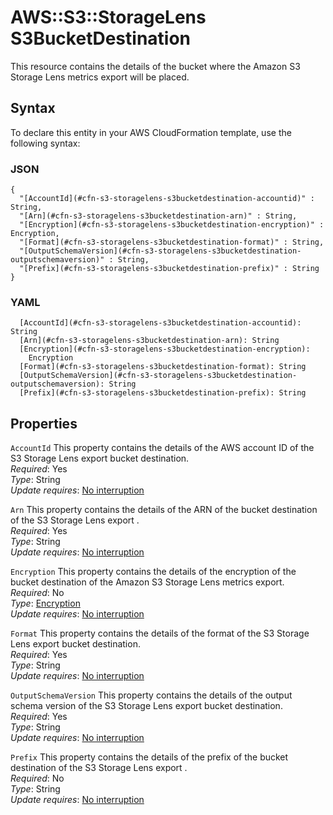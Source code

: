 # AWS::S3::StorageLens S3BucketDestination<a name="aws-properties-s3-storagelens-s3bucketdestination"></a>

This resource contains the details of the bucket where the Amazon S3 Storage Lens metrics export will be placed\.

## Syntax<a name="aws-properties-s3-storagelens-s3bucketdestination-syntax"></a>

To declare this entity in your AWS CloudFormation template, use the following syntax:

### JSON<a name="aws-properties-s3-storagelens-s3bucketdestination-syntax.json"></a>

```
{
  "[AccountId](#cfn-s3-storagelens-s3bucketdestination-accountid)" : String,
  "[Arn](#cfn-s3-storagelens-s3bucketdestination-arn)" : String,
  "[Encryption](#cfn-s3-storagelens-s3bucketdestination-encryption)" : Encryption,
  "[Format](#cfn-s3-storagelens-s3bucketdestination-format)" : String,
  "[OutputSchemaVersion](#cfn-s3-storagelens-s3bucketdestination-outputschemaversion)" : String,
  "[Prefix](#cfn-s3-storagelens-s3bucketdestination-prefix)" : String
}
```

### YAML<a name="aws-properties-s3-storagelens-s3bucketdestination-syntax.yaml"></a>

```
  [AccountId](#cfn-s3-storagelens-s3bucketdestination-accountid): String
  [Arn](#cfn-s3-storagelens-s3bucketdestination-arn): String
  [Encryption](#cfn-s3-storagelens-s3bucketdestination-encryption): 
    Encryption
  [Format](#cfn-s3-storagelens-s3bucketdestination-format): String
  [OutputSchemaVersion](#cfn-s3-storagelens-s3bucketdestination-outputschemaversion): String
  [Prefix](#cfn-s3-storagelens-s3bucketdestination-prefix): String
```

## Properties<a name="aws-properties-s3-storagelens-s3bucketdestination-properties"></a>

`AccountId`  <a name="cfn-s3-storagelens-s3bucketdestination-accountid"></a>
This property contains the details of the AWS account ID of the S3 Storage Lens export bucket destination\.  
*Required*: Yes  
*Type*: String  
*Update requires*: [No interruption](https://docs.aws.amazon.com/AWSCloudFormation/latest/UserGuide/using-cfn-updating-stacks-update-behaviors.html#update-no-interrupt)

`Arn`  <a name="cfn-s3-storagelens-s3bucketdestination-arn"></a>
This property contains the details of the ARN of the bucket destination of the S3 Storage Lens export \.  
*Required*: Yes  
*Type*: String  
*Update requires*: [No interruption](https://docs.aws.amazon.com/AWSCloudFormation/latest/UserGuide/using-cfn-updating-stacks-update-behaviors.html#update-no-interrupt)

`Encryption`  <a name="cfn-s3-storagelens-s3bucketdestination-encryption"></a>
This property contains the details of the encryption of the bucket destination of the Amazon S3 Storage Lens metrics export\.  
*Required*: No  
*Type*: [Encryption](aws-properties-s3-storagelens-encryption.md)  
*Update requires*: [No interruption](https://docs.aws.amazon.com/AWSCloudFormation/latest/UserGuide/using-cfn-updating-stacks-update-behaviors.html#update-no-interrupt)

`Format`  <a name="cfn-s3-storagelens-s3bucketdestination-format"></a>
This property contains the details of the format of the S3 Storage Lens export bucket destination\.  
*Required*: Yes  
*Type*: String  
*Update requires*: [No interruption](https://docs.aws.amazon.com/AWSCloudFormation/latest/UserGuide/using-cfn-updating-stacks-update-behaviors.html#update-no-interrupt)

`OutputSchemaVersion`  <a name="cfn-s3-storagelens-s3bucketdestination-outputschemaversion"></a>
This property contains the details of the output schema version of the S3 Storage Lens export bucket destination\.  
*Required*: Yes  
*Type*: String  
*Update requires*: [No interruption](https://docs.aws.amazon.com/AWSCloudFormation/latest/UserGuide/using-cfn-updating-stacks-update-behaviors.html#update-no-interrupt)

`Prefix`  <a name="cfn-s3-storagelens-s3bucketdestination-prefix"></a>
This property contains the details of the prefix of the bucket destination of the S3 Storage Lens export \.  
*Required*: No  
*Type*: String  
*Update requires*: [No interruption](https://docs.aws.amazon.com/AWSCloudFormation/latest/UserGuide/using-cfn-updating-stacks-update-behaviors.html#update-no-interrupt)